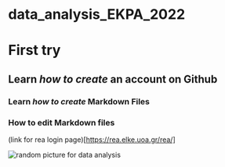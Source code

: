 # data_analysis_EKPA_2022
# First try
## Learn *how to create* an account on Github
### Learn *how to create* Markdown Files
### How to edit Markdown files 
(link for rea login page)[https://rea.elke.uoa.gr/rea/]

![random picture for data analysis](https://d1jnx9ba8s6j9r.cloudfront.net/blog/wp-content/uploads/2018/12/da1-1.png)
